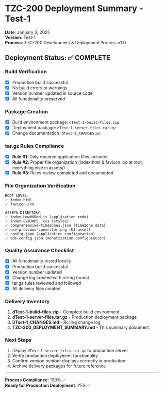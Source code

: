 # TZC-200 Deployment Summary - Test-1

**Date**: January 3, 2025  
**Version**: Test-1  
**Process**: TZC-200 Development & Deployment Process v1.0  

## Deployment Status: ✅ COMPLETE

### Build Verification
- [x] Production build successful
- [x] No build errors or warnings
- [x] Version number updated in source code
- [x] All functionality preserved

### Package Creation
- [x] Build environment package: `dTest-1-build-files.zip`
- [x] Deployment package: `dTest-1-server-files.tar.gz`
- [x] Change documentation: `DTest-1_CHANGES.md`

### tar.gz Rules Compliance
- [x] **Rule #1**: Only required application files included
- [x] **Rule #2**: Proper file organization (index.html & favicon.ico at root, everything else in assets/)
- [x] **Rule #3**: Rules review completed and documented

### File Organization Verification
```
ROOT LEVEL:
✅ index.html
✅ favicon.ico

ASSETS DIRECTORY:
✅ index-HmwHKBqN.js (application code)
✅ index-CZ0J8h5_.css (styles)
✅ comprehensive-timezones.json (timezone data)
✅ use-previous-converter.png (UI asset)
✅ config.json (application configuration)
✅ ads-config.json (monetization configuration)
```

### Quality Assurance Checklist
- [x] All functionality tested locally
- [x] Production build successful
- [x] Version number updated
- [x] Change log created with rolling format
- [x] tar.gz rules reviewed and followed
- [x] All delivery files created

### Delivery Inventory
1. **dTest-1-build-files.zip** - Complete build environment
2. **dTest-1-server-files.tar.gz** - Production deployment package
3. **DTest-1_CHANGES.md** - Rolling change log
4. **TZC-200_DEPLOYMENT_SUMMARY.md** - This summary document

### Next Steps
1. Deploy `dTest-1-server-files.tar.gz` to production server
2. Verify production deployment functionality
3. Confirm version number displays correctly in production
4. Archive delivery packages for future reference

---
**Process Compliance**: 100% ✅  
**Ready for Production Deployment**: YES ✅
